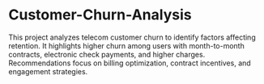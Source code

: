 # Customer-Churn-Analysis
This project analyzes telecom customer churn to identify factors affecting retention. It highlights higher churn among users with month-to-month contracts, electronic check payments, and higher charges. Recommendations focus on billing optimization, contract incentives, and engagement strategies.
